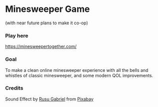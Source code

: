 # Minesweeper Game 
(with near future plans to make it co-op)

### Play here
https://minesweepertogether.com/

### Goal
To make a clean online minesweeper experience with all the bells and whistles of classic minesweeper, and some modern QOL improvements.

### Credits
Sound Effect by <a href="https://pixabay.com/users/skyscraper_seven-43500092/?utm_source=link-attribution&utm_medium=referral&utm_campaign=music&utm_content=203594">Rusu Gabriel</a> from <a href="https://pixabay.com//?utm_source=link-attribution&utm_medium=referral&utm_campaign=music&utm_content=203594">Pixabay</a>
